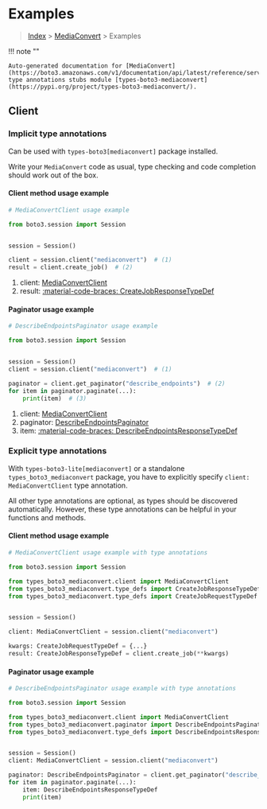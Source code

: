 # Examples

> [Index](../README.md) > [MediaConvert](./README.md) > Examples

!!! note ""

    Auto-generated documentation for [MediaConvert](https://boto3.amazonaws.com/v1/documentation/api/latest/reference/services/mediaconvert.html#mediaconvert)
    type annotations stubs module [types-boto3-mediaconvert](https://pypi.org/project/types-boto3-mediaconvert/).

## Client

### Implicit type annotations

Can be used with `types-boto3[mediaconvert]` package installed.

Write your `MediaConvert` code as usual,
type checking and code completion should work out of the box.


#### Client method usage example

```python
# MediaConvertClient usage example

from boto3.session import Session


session = Session()

client = session.client("mediaconvert")  # (1)
result = client.create_job()  # (2)
```

1. client: [MediaConvertClient](./client.md)
2. result: [:material-code-braces: CreateJobResponseTypeDef](./type_defs.md#createjobresponsetypedef)



#### Paginator usage example

```python
# DescribeEndpointsPaginator usage example

from boto3.session import Session


session = Session()
client = session.client("mediaconvert")  # (1)

paginator = client.get_paginator("describe_endpoints")  # (2)
for item in paginator.paginate(...):
    print(item)  # (3)
```

1. client: [MediaConvertClient](./client.md)
2. paginator: [DescribeEndpointsPaginator](./paginators.md#describeendpointspaginator)
3. item: [:material-code-braces: DescribeEndpointsResponseTypeDef](./type_defs.md#describeendpointsresponsetypedef)




### Explicit type annotations

With `types-boto3-lite[mediaconvert]`
or a standalone `types_boto3_mediaconvert` package, you have to explicitly specify `client: MediaConvertClient` type annotation.

All other type annotations are optional, as types should be discovered automatically.
However, these type annotations can be helpful in your functions and methods.


#### Client method usage example

```python
# MediaConvertClient usage example with type annotations

from boto3.session import Session

from types_boto3_mediaconvert.client import MediaConvertClient
from types_boto3_mediaconvert.type_defs import CreateJobResponseTypeDef
from types_boto3_mediaconvert.type_defs import CreateJobRequestTypeDef


session = Session()

client: MediaConvertClient = session.client("mediaconvert")

kwargs: CreateJobRequestTypeDef = {...}
result: CreateJobResponseTypeDef = client.create_job(**kwargs)
```



#### Paginator usage example

```python
# DescribeEndpointsPaginator usage example with type annotations

from boto3.session import Session

from types_boto3_mediaconvert.client import MediaConvertClient
from types_boto3_mediaconvert.paginator import DescribeEndpointsPaginator
from types_boto3_mediaconvert.type_defs import DescribeEndpointsResponseTypeDef


session = Session()
client: MediaConvertClient = session.client("mediaconvert")

paginator: DescribeEndpointsPaginator = client.get_paginator("describe_endpoints")
for item in paginator.paginate(...):
    item: DescribeEndpointsResponseTypeDef
    print(item)
```




